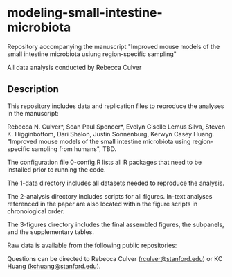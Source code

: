 # modeling-small-intestine-microbiota

Repository accompanying the manuscript "Improved mouse models of the small intestine microbiota usiung region-specific sampling"

All data analysis conducted by Rebecca Culver

## Description

This repository includes data and replication files to reproduce the analyses in the manuscript:

Rebecca N. Culver*, Sean Paul Spencer*, Evelyn Giselle Lemus Silva, Steven K. Higginbottom, Dari Shalon, Justin Sonnenburg, Kerwyn Casey Huang.
"Improved mouse models of the small intestine microbiota using region-specific sampling from humans", TBD.

The configuration file 0-config.R lists all R packages that need to be installed prior to running the code.

The 1-data directory includes all datasets needed to reproduce the analysis.

The 2-analysis directory includes scripts for all figures. In-text analyses referenced in the paper are also located within the figure scripts in 
chronological order.

The 3-figures directory includes the final assembled figures, the subpanels, and the supplementary tables.

Raw data is available from the following public repositories:

Questions can be directed to Rebecca Culver (rculver@stanford.edu) or KC Huang (kchuang@stanford.edu).
